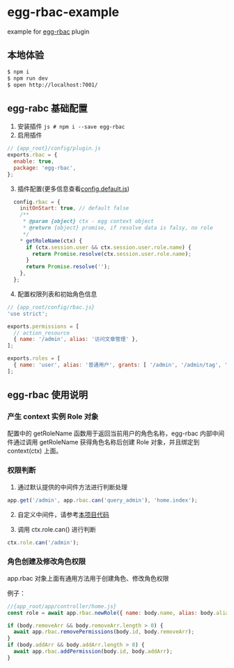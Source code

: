 # egg-rbac-example

example for [egg-rbac][egg-rbac] plugin

## 本地体验

```bash
$ npm i
$ npm run dev
$ open http://localhost:7001/
```

## egg-rabc 基础配置

1. 安装插件 ```js # npm i --save egg-rbac ```
2. 启用插件
```js
// {app_root}/config/plugin.js
exports.rbac = {
  enable: true,
  package: 'egg-rbac',
};
```
3. 插件配置(更多信息查看[config.default.js][egg-rbac-config])
```js
  config.rbac = {
    initOnStart: true, // default false
    /**
     * @param {object} ctx - egg context object
     * @return {object} promise, if resolve data is falsy, no role
     */
    * getRoleName(ctx) {
      if (ctx.session.user && ctx.session.user.role.name) {
        return Promise.resolve(ctx.session.user.role.name);
      }
      return Promise.resolve('');
    },
  };
```
4. 配置权限列表和初始角色信息
```js
// {app_root/config/rbac.js}
'use strict';

exports.permissions = [
  // action_resource
  { name: '/admin', alias: '访问文章管理' },
];

exports.roles = [
  { name: 'user', alias: '普通用户', grants: [ '/admin', '/admin/tag', '/admin/collect' ] },
];
```

## egg-rbac 使用说明

### 产生 context 实例 Role 对象

配置中的 getRoleName 函数用于返回当前用户的角色名称，egg-rbac 内部中间件通过调用 getRoleName 获得角色名称后创建 Role 对象，并且绑定到 context(ctx) 上面。

### 权限判断

1. 通过默认提供的中间件方法进行判断处理
```js
app.get('/admin', app.rbac.can('query_admin'), 'home.index');
```
2. 自定义中间件，请参考[本项目代码](./app/router.js#L8)

3. 调用 ctx.role.can() 进行判断
```js
ctx.role.can('/admin');
```

### 角色创建及修改角色权限

app.rbac 对象上面有通用方法用于创建角色、修改角色权限

例子：
```js
//{app_root/app/controller/home.js}
const role = await app.rbac.newRole({ name: body.name, alias: body.alias, grants: [] });
```
```js
if (body.removeArr && body.removeArr.length > 0) {
  await app.rbac.removePermissions(body.id, body.removeArr);
}
if (body.addArr && body.addArr.length > 0) {
  await app.rbac.addPermission(body.id, body.addArr);
}
```

[egg-rbac]: https://github.com/lidianhao123/egg-rbac
[egg-rbac-config]: https://github.com/lidianhao123/egg-rbac/blob/master/config/config.default.js#L8
